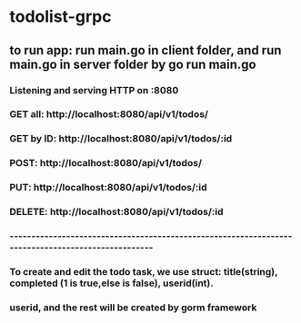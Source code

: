 # todolist-grpc
## to run app: run main.go in client folder, and run main.go in server folder by go run main.go

### Listening and serving HTTP on :8080

### GET all: http://localhost:8080/api/v1/todos/
### GET by ID: http://localhost:8080/api/v1/todos/:id
### POST: http://localhost:8080/api/v1/todos/
### PUT: http://localhost:8080/api/v1/todos/:id
### DELETE: http://localhost:8080/api/v1/todos/:id

### --------------------------------------------------------------------------------------------------
### To create and edit the todo task, we use struct: title(string), completed (1 is true,else is false), userid(int).
### userid, and the rest will be created by gorm framework